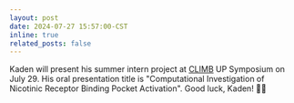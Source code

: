```yaml
---
layout: post
date: 2024-07-27 15:57:00-CST
inline: true
related_posts: false
---
```


Kaden will present his summer intern project at [CLIMB](https://www.buffalo.edu/climb.html) UP Symposium on July 29. His oral presentation title is "Computational Investigation of Nicotinic Receptor Binding Pocket Activation". Good luck, Kaden! 🌟🌟